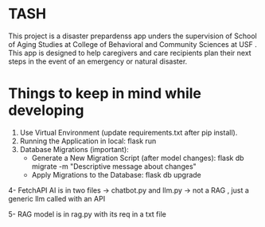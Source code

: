 # TASH
This project is a disaster prepardenss app unders the supervision of School of Aging Studies at College of Behavioral and Community Sciences at USF . This app is designed to help caregivers and care recipients plan their next steps in the event of an emergency or natural disaster.

# Things to keep in mind while developing 

1. Use Virtual Environment (update requirements.txt after pip install). 
2. Running the Application in local: flask run
3. Database Migrations (important):
     - Generate a New Migration Script (after model changes): flask db migrate -m "Descriptive message about changes"
     - Apply Migrations to the Database: flask db upgrade





4- FetchAPI AI is in two files -> chatbot.py and llm.py -> not a RAG , just a generic llm called with an API




5- RAG model is in rag.py with its req in a txt file


